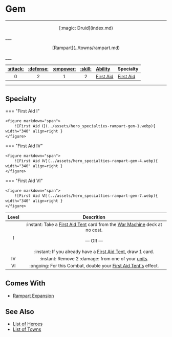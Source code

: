 # Gem

___
<p style="text-align: center;" markdown>[:magic: Druid](index.md)</p>
___
<p style="text-align: center;" markdown>[Rampart](../towns/rampart.md)</p>
___

| [:attack:](../statistics/attack.md) | [:defense:](../statistics/defense.md) | [:empower:](../statistics/power.md) | [:skill:](../statistics/knowledge.md) | [Ability](../abilities/index.md) | Specialty |
| :---: | :---: | :---: | :---: | :--- | :--- |
| 0 | 2 | 1 | 2 | [First Aid](../abilities/first_aid.md) | [First Aid](#specialty) |

___


## Specialty

=== "First Aid Ⅰ"

    <figure markdown="span">
        ![First Aid Ⅰ](../assets/hero_specialties-rampart-gem-1.webp){ width="340" align=right }
    </figure>

=== "First Aid Ⅳ"

    <figure markdown="span">
        ![First Aid Ⅳ](../assets/hero_specialties-rampart-gem-4.webp){ width="340" align=right }
    </figure>

=== "First Aid Ⅵ"

    <figure markdown="span">
        ![First Aid Ⅵ](../assets/hero_specialties-rampart-gem-7.webp){ width="340" align=right }
    </figure>


| Level | Descrition |
| :---: | :---: |
| Ⅰ | :instant: Take a [First Aid Tent](../war_machines/first_aid_tent.md) card from the [War Machine](../war_machines/index.md) deck at no cost.<br><br>— OR —<br><br>:instant: If you already have a [First Aid Tent](../war_machines/first_aid_tent.md), draw 1 card. |
| Ⅳ | :instant: Remove 2 :damage: from one of your [units](../units/index.md). |
| Ⅵ | :ongoing: For this Combat, double your [First Aid Tent's](../war_machines/first_aid_tent.md) effect. |


## Comes With

- [Rampart Expansion](../content.md)


## See Also

- [List of Heroes](index.md)
- [List of Towns](../towns/index.md)
